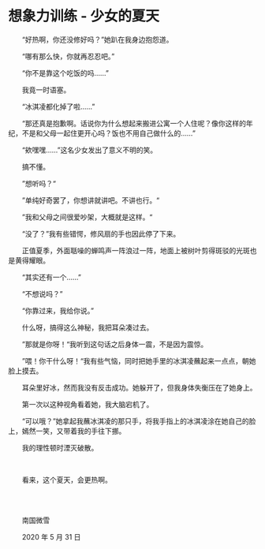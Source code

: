# 想象力训练 - 少女的夏天

　　“好热啊，你还没修好吗？”她趴在我身边抱怨道。

　　“哪有那么快，你就再忍忍吧。”

　　“你不是靠这个吃饭的吗……”

　　我竟一时语塞。

　　“冰淇凌都化掉了啦……”

　　“那还真是抱歉啊。话说你为什么想起来搬进公寓一个人住呢？像你这样的年纪，不是和父母一起住更开心吗？饭也不用自己做什么的……”

　　“欸嘿嘿……”这名少女发出了意义不明的笑。

　　搞不懂。

　　”想听吗？“

　　”单纯好奇罢了，你想讲就讲吧。不讲也行。“

　　”我和父母之间很爱吵架，大概就是这样。“

　　“没了？”我有些错愕，修风扇的手也因此停了下来。

　　正值夏季，外面聒噪的蝉鸣声一阵浪过一阵，地面上被树叶剪得斑驳的光斑也是黄得耀眼。

　　“其实还有一个……”

　　“不想说吗？”

　　“你靠过来，我给你说。”

　　什么呀，搞得这么神秘，我把耳朵凑过去。

　　”那就是你呀！“我听到这句话之后身体一震，不是因为震惊。

　　”喂！你干什么呀！“我有些气恼，同时把她手里的冰淇凌蘸起来一点点，朝她脸上摸去。

　　耳朵里好冰，然而我没有反击成功。她躲开了，但我身体失衡压在了她身上。

　　第一次以这种视角看着她，我大脑宕机了。

　　“可以哦？”她拿起我蘸冰淇凌的那只手，将我手指上的冰淇凌涂在她自己的脸上，嫣然一笑，又带着我的手往下挪。

　　我的理性顿时湮灭破散。

<br />

　　看来，这个夏天，会更热啊。

<br />

<br />

　　南国微雪

　　2020 年 5 月 31 日